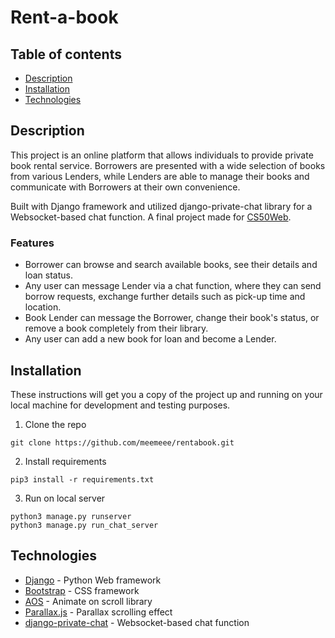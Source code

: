 # Rent-a-book

## Table of contents
* [Description](#description)
* [Installation](#installation)
* [Technologies](#technologies)

## Description

This project is an online platform that allows individuals to provide private book rental service. Borrowers are presented with a wide selection of books from various Lenders, while Lenders are able to manage their books and communicate with Borrowers at their own convenience.

Built with Django framework and utilized django-private-chat library for a Websocket-based chat function. 
A final project made for [CS50Web](https://cs50.harvard.edu/web/).

### Features
- Borrower can browse and search available books, see their details and loan status. 
- Any user can message Lender via a chat function, where they can send borrow requests, exchange further details such as pick-up time and location.
- Book Lender can message the Borrower, change their book's status, or remove a book completely from their library.
- Any user can add a new book for loan and become a Lender.

## Installation

These instructions will get you a copy of the project up and running on your local machine for development and testing purposes.

1. Clone the repo
```
git clone https://github.com/meemeee/rentabook.git
```

2. Install requirements
```
pip3 install -r requirements.txt
```

3. Run on local server
```
python3 manage.py runserver
python3 manage.py run_chat_server
```

## Technologies

* [Django](https://docs.djangoproject.com/en/3.0/) - Python Web framework
* [Bootstrap](https://getbootstrap.com/docs/4.0/) - CSS framework
* [AOS](https://michalsnik.github.io/aos/) - Animate on scroll library
* [Parallax.js](https://pixelcog.github.io/parallax.js/) -  Parallax scrolling effect
* [django-private-chat](https://github.com/Bearle/django-private-chat) - Websocket-based chat function